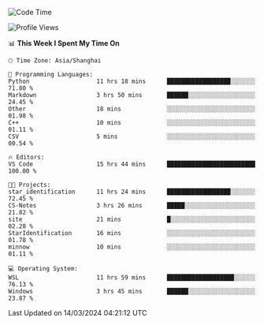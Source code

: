 <!--START_SECTION:waka-->
![Code Time](http://img.shields.io/badge/Code%20Time-1%2C539%20hrs%205%20mins-blue)

![Profile Views](http://img.shields.io/badge/Profile%20Views-0-blue)

📊 **This Week I Spent My Time On** 

```text
🕑︎ Time Zone: Asia/Shanghai

💬 Programming Languages: 
Python                   11 hrs 18 mins      ██████████████████░░░░░░░   71.80 % 
Markdown                 3 hrs 50 mins       ██████░░░░░░░░░░░░░░░░░░░   24.45 % 
Other                    18 mins             ░░░░░░░░░░░░░░░░░░░░░░░░░   01.98 % 
C++                      10 mins             ░░░░░░░░░░░░░░░░░░░░░░░░░   01.11 % 
CSV                      5 mins              ░░░░░░░░░░░░░░░░░░░░░░░░░   00.54 % 

🔥 Editors: 
VS Code                  15 hrs 44 mins      █████████████████████████   100.00 % 

🐱‍💻 Projects: 
star_identification      11 hrs 24 mins      ██████████████████░░░░░░░   72.45 % 
CS-Notes                 3 hrs 26 mins       █████░░░░░░░░░░░░░░░░░░░░   21.82 % 
site                     21 mins             █░░░░░░░░░░░░░░░░░░░░░░░░   02.28 % 
StarIdentification       16 mins             ░░░░░░░░░░░░░░░░░░░░░░░░░   01.78 % 
minnow                   10 mins             ░░░░░░░░░░░░░░░░░░░░░░░░░   01.11 % 

💻 Operating System: 
WSL                      11 hrs 59 mins      ███████████████████░░░░░░   76.13 % 
Windows                  3 hrs 45 mins       ██████░░░░░░░░░░░░░░░░░░░   23.87 % 
```


 Last Updated on 14/03/2024 04:21:12 UTC
<!--END_SECTION:waka-->